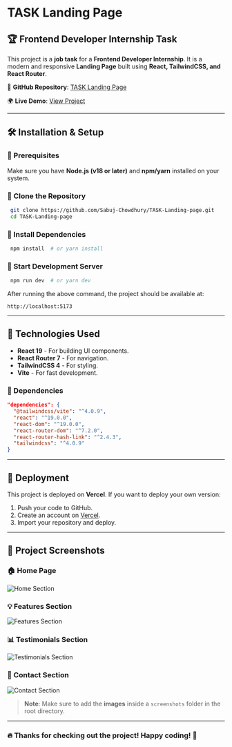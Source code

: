 # TASK Landing Page

## 🏆 Frontend Developer Internship Task

This project is a **job task** for a **Frontend Developer Internship**. It is a modern and responsive **Landing Page** built using **React, TailwindCSS, and React Router**.

📌 **GitHub Repository**: [TASK Landing Page](https://github.com/Sabuj-Chowdhury/TASK-Landing-page)

🌍 **Live Demo**: [View Project](https://task-landing-page-pied.vercel.app/)

---

## 🛠️ Installation & Setup

### 🔹 Prerequisites

Make sure you have **Node.js (v18 or later)** and **npm/yarn** installed on your system.

### 🔹 Clone the Repository

```sh
 git clone https://github.com/Sabuj-Chowdhury/TASK-Landing-page.git
 cd TASK-Landing-page
```

### 🔹 Install Dependencies

```sh
 npm install  # or yarn install
```

### 🔹 Start Development Server

```sh
 npm run dev  # or yarn dev
```

After running the above command, the project should be available at:

```
http://localhost:5173
```

---

## 🔧 Technologies Used

- **React 19** - For building UI components.
- **React Router 7** - For navigation.
- **TailwindCSS 4** - For styling.
- **Vite** - For fast development.

### 📌 Dependencies

```json
"dependencies": {
  "@tailwindcss/vite": "^4.0.9",
  "react": "^19.0.0",
  "react-dom": "^19.0.0",
  "react-router-dom": "^7.2.0",
  "react-router-hash-link": "^2.4.3",
  "tailwindcss": "^4.0.9"
}
```

---

## 🚀 Deployment

This project is deployed on **Vercel**. If you want to deploy your own version:

1. Push your code to GitHub.
2. Create an account on [Vercel](https://vercel.com/).
3. Import your repository and deploy.

---

## 📸 Project Screenshots

### 🏠 Home Page

![Home Section](/home.png)

### 💡 Features Section

![Features Section](./screenshots/features.png)

### 📊 Testimonials Section

![Testimonials Section](./screenshots/testimonials.png)

### 📩 Contact Section

![Contact Section](./screenshots/contact.png)

> **Note**: Make sure to add the **images** inside a `screenshots` folder in the root directory.

---

### 🔥 Thanks for checking out the project! Happy coding! 🚀
